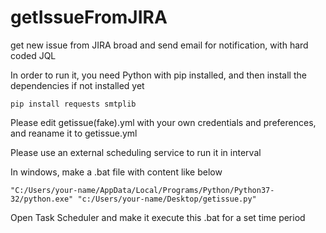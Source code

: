 # getIssueFromJIRA
get new issue from JIRA broad and send email for notification, with hard coded JQL 

In order to run it, you need Python with pip installed, and then install the dependencies if not installed yet

`pip install requests smtplib`

Please edit getissue(fake).yml with your own credentials and preferences, and reaname it to getissue.yml

Please use an external scheduling service to run it in interval

In windows, make a .bat file with content like below

`"C:/Users/your-name/AppData/Local/Programs/Python/Python37-32/python.exe" "c:/Users/your-name/Desktop/getissue.py"`

Open Task Scheduler and make it execute this .bat for a set time period

